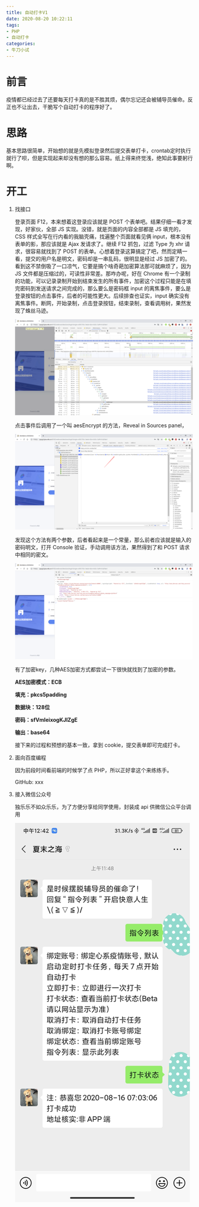 ```yaml
---
title: 自动打卡V1
date: 2020-08-20 10:22:11
tags:
- PHP
- 自动打卡
categories:
- 牛刀小试
---
```


# 前言

疫情都已经过去了还要每天打卡真的是不胜其烦，偶尔忘记还会被辅导员催命。反正也不让出去，干脆写个自动打卡的程序好了。

# 思路

基本思路很简单，开始想的就是先模拟登录然后提交表单打卡，crontab定时执行就行了呗，但是实现起来却没有想的那么容易。纸上得来终觉浅，绝知此事要躬行啊。

# 开工

1. 找接口

   登录页面 F12，本来想着这登录应该就是 POST 个表单吧。结果仔细一看才发现，好家伙，全部 JS 实现。没错，就是页面的内容全部都是 JS 填充的，CSS 样式全写在行内看的我脑壳痛，找遍整个页面就看见俩 input，根本没有表单的影，那应该就是 Ajax 发请求了。继续 F12 抓包，过滤 Type 为 xhr 请求，很容易就找到了 POST 的表单。心想着登录这算搞定了吧，然而定睛一看，提交的用户名是明文，密码却是一串乱码，很明显是经过 JS 加密了的。看到这不禁倒吸了一口凉气，它要是搞个啥奇葩加密算法那可就麻烦了，因为 JS 文件都是压缩过的，可读性非常差。那咋办呢，好在 Chrome 有一个录制的功能，可以记录录制开始到结束发生的所有事件，加密这个过程只能是在填完密码到发送请求之间完成的，那么要么是密码框 input 的离焦事件，要么是登录按钮的点击事件，后者的可能性更大。后续排查也证实，input 确实没有离焦事件。断网，开始录制，点击登录按钮，结束录制，查看调用树，果然发现了蛛丝马迹。

   ![1](自动打卡V1/1.png)

   点击事件后调用了一个叫 aesEncrypt 的方法，Reveal in Sources panel，

   ![2](自动打卡V1/2.png)

   发现这个方法有两个参数，后者看起来是一个常量，那么前者应该就是输入的密码明文，打开 Console 验证，手动调用该方法，果然得到了和 POST 请求中相同的密文。

   ![4](自动打卡V1/4.png)

   有了加密key，几种AES加密方式都尝试一下很快就找到了加密的参数。

   **AES加密模式：ECB**

   **填充：pkcs5padding**

   **数据块：128位**

   **密码：sfVmIeixogKJIZgE**

   **输出：base64**
   
   接下来的过程和预想的基本一致，拿到 cookie，提交表单即可完成打卡。
   
2. 面向百度编程

   因为前段时间看前端的时候学了点 PHP，所以正好拿这个来练练手。

   GitHub: xxx

3. 接入微信公众号

   独乐乐不如众乐乐，为了方便分享给同学使用，封装成 api 供微信公众平台调用

   ![1601261901590](自动打卡V1/1601261901590.jpg)

